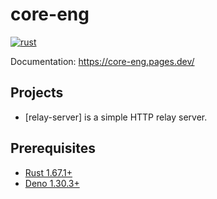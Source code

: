 # core-eng

[![rust](https://github.com/Trust-Machines/core-eng/actions/workflows/rust.yml/badge.svg)](https://github.com/Trust-Machines/core-eng/actions/workflows/rust.yml)

Documentation: https://core-eng.pages.dev/

## Projects

- [relay-server] is a simple HTTP relay server.

## Prerequisites

- [Rust 1.67.1+](https://www.rust-lang.org)
- [Deno 1.30.3+](https://deno.land)
